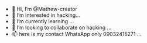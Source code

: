 - 👋 Hi, I’m @Mathew-creator
- 👀 I’m interested in hacking...
- 🌱 I’m currently learning ...
- 💞️ I’m looking to collaborate on hacking ...
- 📫 here is my contact WhatsApp only 09032415271 ...

<!---
Mathew-creator/Mathew-creator is a ✨ special ✨ repository because its `README.md` (this file) appears on your GitHub profile.
You can click the Preview link to take a look at your changes.
--->
